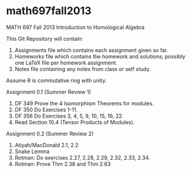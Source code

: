 math697fall2013
===============

MATH 697 Fall 2013 Introduction to Homological Algebra

This Git Repository will contain:

1. Assignments file which contains each assignment given so far.
2. Homeworks file which contains the homework and solutions; possibly one LaTeX file per homework assignment.
3. Notes file containing any notes from class or self study.

Assume R is commutative ring with unity.

Assignment 0.1 (Summer Review 1)

1. DF 349 Prove the 4 Isomorphism Theorems for modules.
2. DF 350 Do Exercises 1-11.
3. DF 356 Do Exercises 3, 4, 5, 9, 10, 15, 16, 22.
4. Read Section 10.4 (Tensor Products of Modules).

Assignment 0.2 (Summer Review 2)

1. Atiyah/MacDonald 2.1, 2.2
2. Snake Lemma
3. Rotman: Do exercises 2.27, 2.28, 2.29, 2.32, 2.33, 2.34.
4. Rotman: Prove Thm 2.38 and Thm 2.63
